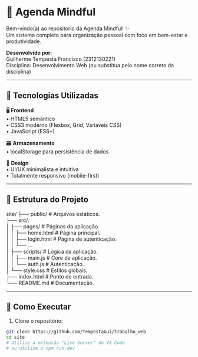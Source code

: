 # 📅 Agenda Mindful

Bem-vindo(a) ao repositório da Agenda Mindful! ✨  
Um sistema completo para organização pessoal com foco em bem-estar e produtividade.

**Desenvolvido por:**  
Guilherme Tempesta Francisco (2312130221)  
Disciplina: Desenvolvimento Web (ou substitua pelo nome correto da disciplina)

---

## 🧰 Tecnologias Utilizadas

🖥️ **Frontend**  
• HTML5 semântico  
• CSS3 moderno (Flexbox, Grid, Variáveis CSS)  
• JavaScript (ES6+)  

🗃️ **Armazenamento**  
• localStorage para persistência de dados  

🎨 **Design**  
• UI/UX minimalista e intuitiva  
• Totalmente responsivo (mobile-first)  

---

## 📂 Estrutura do Projeto
site/
├── public/ # Arquivos estáticos.  
├── src/.  
│ ├── pages/ # Páginas da aplicação.  
│ │ ├── home.html # Página principal.  
│ │ ├── login.html # Página de autenticação.  
│ │ └── ...  
│ ├── scripts/ # Lógica da aplicação.  
│ │ ├── main.js # Core da aplicação.  
│ │ └── auth.js # Autenticação.  
│ └── style.css # Estilos globais.  
├── index.html # Ponto de entrada.  
└── README.md # Documentação.  

---

## 🚀 Como Executar

1. Clone o repositório:
```bash
git clone https://github.com/TempestaGui/trabalho_web
cd site
# Utilize a extensão "Live Server" do VS Code
# ou utilize o npm run dev
